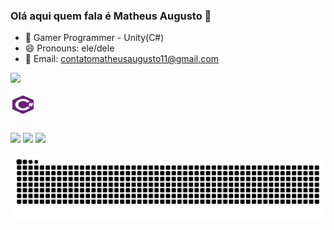 ### Olá aqui quem fala é Matheus Augusto 👋

- 🌱 Gamer Programmer - Unity(C#)
- 😄 Pronouns: ele/dele
- 💬 Email: contatomatheusaugusto11@gmail.com

<div>
  <a href="https://github.com/matheusaugusto11">
  <img height="180em" src="https://github-readme-stats.vercel.app/api?username=matheusaugusto11&show_icons=true&theme=merko&include_all_commits=true&count_private=true"/>
  <!--<img height="180em" src="https://github-readme-stats.vercel.app/api/top-langs/?username=matheusaugusto11&layout=compact&langs_count=16&theme=merko"/>-->
</div>
<div style="display: inline_block"><br>
  <img align="center" alt="Math-Csharp" height="30" width="40" src="https://raw.githubusercontent.com/devicons/devicon/master/icons/csharp/csharp-plain.svg">
</div>
 
##
  
<div>
  <a href="https://www.instagram.com/matheusaugusto_11/" target="_blank"><img src="https://img.shields.io/badge/Instagram-E4405F?style=for-the-badge&logo=instagram&logoColor=white"
target="_blank"></a>
  <a href="https://github.com/matheusaugusto11" target="_blank"><img src="https://img.shields.io/badge/GitHub-100000?style=for-the-badge&logo=github&logoColor=white"
target="_blank"></a>
  <a href="mailto:contatomatheusaugusto@gmail.com" target="_blank"><img src="https://img.shields.io/badge/Gmail-D14836?style=for-the-badge&logo=gmail&logoColor=white"
target="_blank"></a>
</div>
  
![Snake Animation](https://github.com/matheusaugusto11/matheusaugusto11/blob/output/github-contribution-grid-snake.svg)
